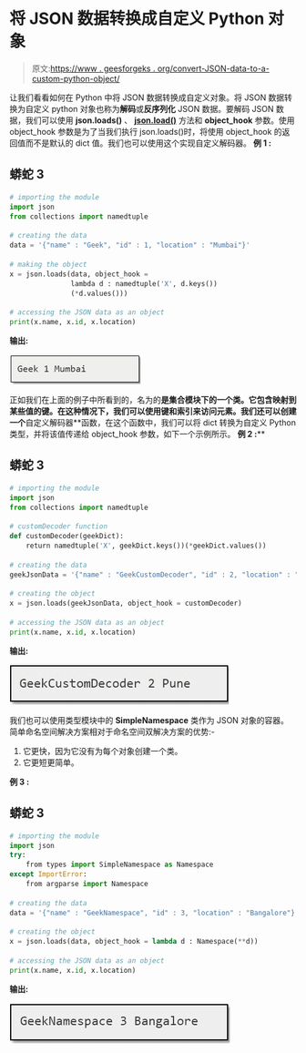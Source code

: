 # 将 JSON 数据转换成自定义 Python 对象

> 原文:[https://www . geesforgeks . org/convert-JSON-data-to-a-custom-python-object/](https://www.geeksforgeeks.org/convert-json-data-into-a-custom-python-object/)

让我们看看如何在 Python 中将 JSON 数据转换成自定义对象。将 JSON 数据转换为自定义 python 对象也称为**解码**或**反序列化** JSON 数据。要解码 JSON 数据，我们可以使用 **json.loads()** 、 [**json.load()**](https://www.geeksforgeeks.org/json-load-in-python/) 方法和 **object_hook** 参数。使用 object_hook 参数是为了当我们执行 json.loads()时，将使用 object_hook 的返回值而不是默认的 dict 值。我们也可以使用这个实现自定义解码器。
**例 1 :**

## 蟒蛇 3

```py
# importing the module
import json
from collections import namedtuple

# creating the data
data = '{"name" : "Geek", "id" : 1, "location" : "Mumbai"}'

# making the object
x = json.loads(data, object_hook =
               lambda d : namedtuple('X', d.keys())
               (*d.values()))

# accessing the JSON data as an object
print(x.name, x.id, x.location)
```

**输出:**

![](img/87d3a236224f7d563c677e166831c4a6.png)

正如我们在上面的例子中所看到的，名为的**是集合模块下的一个类。它包含映射到某些值的键。在这种情况下，我们可以使用键和索引来访问元素。我们还可以创建一个**自定义解码器**函数，在这个函数中，我们可以将 dict 转换为自定义 Python 类型，并将该值传递给 object_hook 参数，如下一个示例所示。
**例 2 :****

## 蟒蛇 3

```py
# importing the module
import json
from collections import namedtuple

# customDecoder function
def customDecoder(geekDict):
    return namedtuple('X', geekDict.keys())(*geekDict.values())

# creating the data
geekJsonData = '{"name" : "GeekCustomDecoder", "id" : 2, "location" : "Pune"}'

# creating the object
x = json.loads(geekJsonData, object_hook = customDecoder)

# accessing the JSON data as an object
print(x.name, x.id, x.location)
```

**输出:**

![](img/4b935ece5b40f70749021de2b59e04f6.png)

我们也可以使用类型模块中的 **SimpleNamespace** 类作为 JSON 对象的容器。简单命名空间解决方案相对于命名空间双解决方案的优势:-

1.  它更快，因为它没有为每个对象创建一个类。
2.  它更短更简单。

**例 3 :**

## 蟒蛇 3

```py
# importing the module
import json
try:
    from types import SimpleNamespace as Namespace
except ImportError:
    from argparse import Namespace

# creating the data
data = '{"name" : "GeekNamespace", "id" : 3, "location" : "Bangalore"}'

# creating the object
x = json.loads(data, object_hook = lambda d : Namespace(**d))

# accessing the JSON data as an object
print(x.name, x.id, x.location)
```

**输出:**

![](img/29122f24509dafc60f44a58d124ce4b8.png)